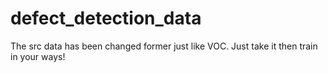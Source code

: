 # defect_detection_data
The src data has been changed former just like VOC. Just take it  then train in your ways!
